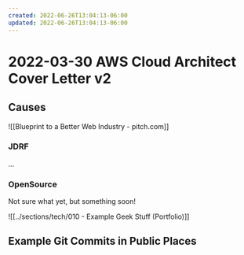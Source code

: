 ```yaml
---
created: 2022-06-26T13:04:13-06:00
updated: 2022-06-26T13:04:13-06:00
---
```

# 2022-03-30 AWS Cloud Architect Cover Letter v2




## Causes
![[Blueprint to a Better Web Industry - pitch.com]]

### JDRF
...

### OpenSource
Not sure what yet, but something soon!





![[../sections/tech/010 - Example Geek Stuff (Portfolio)]]


## Example Git Commits in Public Places


